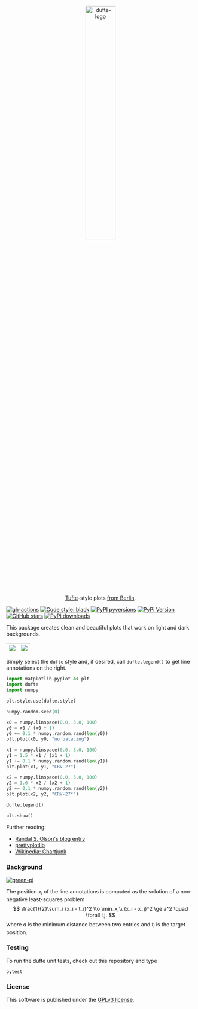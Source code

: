 <p align="center">
  <a href="https://github.com/nschloe/dufte"><img alt="dufte-logo" src="https://nschloe.github.io/dufte/logo.svg" width="40%"></a>
  <p align="center"><a href="https://en.wikipedia.org/wiki/Edward_Tufte">Tufte</a>-style plots <a href="https://www.linguee.com/german-english/translation/dufte.html">from Berlin</a>.</p>
</p>

[![gh-actions](https://img.shields.io/github/workflow/status/nschloe/dufte/ci?style=flat-square)](https://github.com/nschloe/dufte/actions?query=workflow%3Aci)
[![Code style: black](https://img.shields.io/badge/code%20style-black-000000.svg?style=flat-square)](https://github.com/psf/black)
[![PyPI pyversions](https://img.shields.io/pypi/pyversions/dufte.svg?style=flat-square)](https://pypi.org/pypi/dufte/)
[![PyPi Version](https://img.shields.io/pypi/v/dufte.svg?style=flat-square)](https://pypi.org/project/dufte)
[![GitHub stars](https://img.shields.io/github/stars/nschloe/dufte.svg?logo=github&label=Stars&logoColor=white&style=flat-square)](https://github.com/nschloe/dufte)
[![PyPi downloads](https://img.shields.io/pypi/dm/dufte.svg?style=flat-square)](https://pypistats.org/packages/dufte)

This package creates clean and beautiful plots that work on light and dark backgrounds.

<img src="https://nschloe.github.io/dufte/ex1-light.svg"> |  <img src="https://nschloe.github.io/dufte/ex1-dark.svg">
:----:|:----:|

Simply select the `dufte` style and, if desired, call `dufte.legend()` to get
line annotations on the right.

```python
import matplotlib.pyplot as plt
import dufte
import numpy

plt.style.use(dufte.style)

numpy.random.seed(0)

x0 = numpy.linspace(0.0, 3.0, 100)
y0 = x0 / (x0 + 1)
y0 += 0.1 * numpy.random.rand(len(y0))
plt.plot(x0, y0, "no balacing")

x1 = numpy.linspace(0.0, 3.0, 100)
y1 = 1.5 * x1 / (x1 + 1)
y1 += 0.1 * numpy.random.rand(len(y1))
plt.plot(x1, y1, "CRV-27")

x2 = numpy.linspace(0.0, 3.0, 100)
y2 = 1.6 * x2 / (x2 + 1)
y2 += 0.1 * numpy.random.rand(len(y2))
plt.plot(x2, y2, "CRV-27*")

dufte.legend()

plt.show()
```
Further reading:

 * [Randal S. Olson's blog entry](http://www.randalolson.com/2014/06/28/how-to-make-beautiful-data-visualizations-in-python-with-matplotlib/)
 * [prettyplotlib](https://github.com/olgabot/prettyplotlib)
 * [Wikipedia: Chartjunk](https://en.wikipedia.org/wiki/Chartjunk)


### Background
[![green-pi](https://img.shields.io/badge/Rendered%20with-Green%20Pi-00d571?style=flat-square)](https://github.com/nschloe/green-pi?activate&inlineMath=$)

The position $x_i$ of the line annotations is computed as the solution of a non-negative
least-squares problem
$$
\frac{1}{2}\sum_i (x_i - t_i)^2 \to \min_x,\\
(x_i - x_j)^2 \ge a^2 \quad \forall i,j.
$$
where $a$ is the minimum distance between two entries and $t_i$ is the target position.


### Testing

To run the dufte unit tests, check out this repository and type
```
pytest
```

### License

This software is published under the [GPLv3 license](https://www.gnu.org/licenses/gpl-3.0.en.html).
